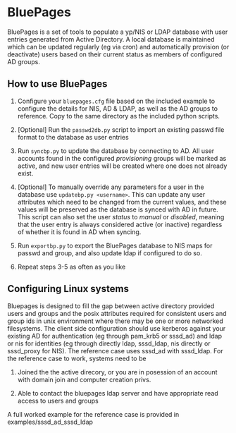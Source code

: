 # BluePages

BluePages is a set of tools to populate a yp/NIS or LDAP database with user entries generated from Active Directory. A local database is maintained which can be updated regularly (eg via cron) and automatically provision (or deactivate) users based on their current status as members of configured AD groups.


## How to use BluePages

1. Configure your `bluepages.cfg` file based on the included example to configure the details for NIS, AD & LDAP, as well as the AD groups to reference.  Copy to the same directory as the included python scripts.

1. [Optional] Run the `passwd2db.py` script to import an existing passwd file format to the database as user entries

1. Run `syncbp.py` to update the database by connecting to AD. All user accounts found in the configured _provisioning_ groups will be marked as active, and new user entries will be created where one does not already exist.

1. [Optional] To manually override any parameters for a user in the database use `updatebp.py <username>`. This can update any user attributes which need to be changed from the current values, and these values will be preserved as the database is synced with AD in future. This script can also set the user *status* to _manual_ or _disabled_, meaning that the user entry is always considered active (or inactive) regardless of whether it is found in AD when syncing.

1. Run `exportbp.py` to export the BluePages database to NIS maps for passwd and group, and also update ldap if configured to do so.

1. Repeat steps 3-5 as often as you like

## Configuring Linux systems ##

Bluepages is designed to fill the gap between active directory provided users and groups and the posix attributes required for consistent users and group ids in unix environment where there may be one or more networked filesystems.  The client side configuration should use kerberos against your existing AD for authentication (eg through pam_krb5 or sssd_ad) and ldap or nis for identities (eg through directly ldap, sssd_ldap, nis directly or sssd_proxy for NIS).  The reference case uses sssd_ad with sssd_ldap.  For the reference case to work, systems need to be 

1. Joined the the active direcory, or you are in posession of an account with domain join and computer creation privs.

1. Able to contact the bluepages ldap server and have appropriate read access to users and groups

A full worked example for the reference case is provided in examples/sssd_ad_sssd_ldap


